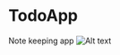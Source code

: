 # TodoApp
Note keeping app
![Alt text](/TodoApp/Screenshots/screenshot1.PNG?raw=true "Empty Todo list")

